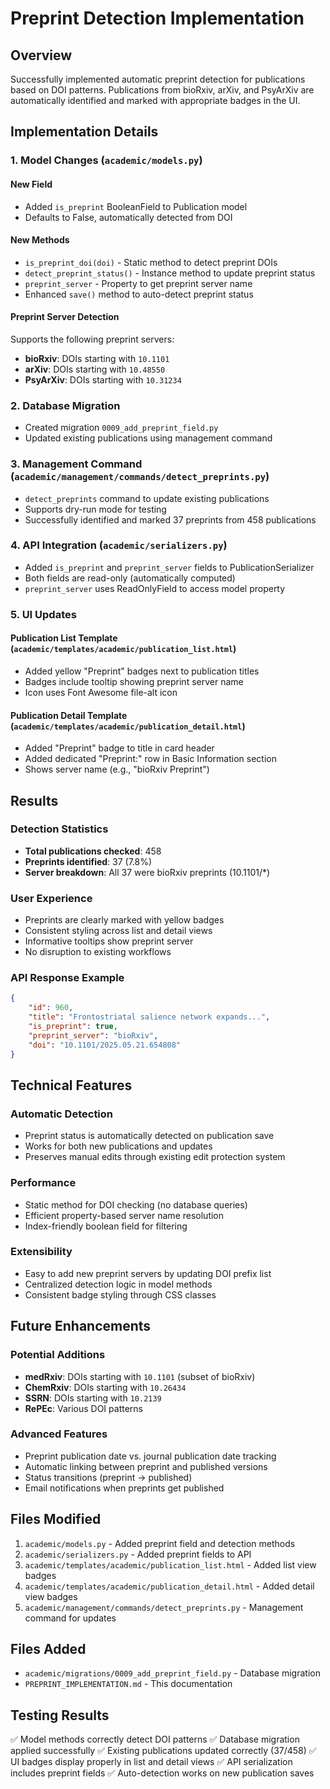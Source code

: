 # Preprint Detection Implementation

## Overview
Successfully implemented automatic preprint detection for publications based on DOI patterns. Publications from bioRxiv, arXiv, and PsyArXiv are automatically identified and marked with appropriate badges in the UI.

## Implementation Details

### 1. Model Changes (`academic/models.py`)

#### New Field
- Added `is_preprint` BooleanField to Publication model
- Defaults to False, automatically detected from DOI

#### New Methods
- `is_preprint_doi(doi)` - Static method to detect preprint DOIs
- `detect_preprint_status()` - Instance method to update preprint status
- `preprint_server` - Property to get preprint server name
- Enhanced `save()` method to auto-detect preprint status

#### Preprint Server Detection
Supports the following preprint servers:
- **bioRxiv**: DOIs starting with `10.1101`
- **arXiv**: DOIs starting with `10.48550`
- **PsyArXiv**: DOIs starting with `10.31234`

### 2. Database Migration
- Created migration `0009_add_preprint_field.py`
- Updated existing publications using management command

### 3. Management Command (`academic/management/commands/detect_preprints.py`)
- `detect_preprints` command to update existing publications
- Supports dry-run mode for testing
- Successfully identified and marked 37 preprints from 458 publications

### 4. API Integration (`academic/serializers.py`)
- Added `is_preprint` and `preprint_server` fields to PublicationSerializer
- Both fields are read-only (automatically computed)
- `preprint_server` uses ReadOnlyField to access model property

### 5. UI Updates

#### Publication List Template (`academic/templates/academic/publication_list.html`)
- Added yellow "Preprint" badges next to publication titles
- Badges include tooltip showing preprint server name
- Icon uses Font Awesome file-alt icon

#### Publication Detail Template (`academic/templates/academic/publication_detail.html`)
- Added "Preprint" badge to title in card header
- Added dedicated "Preprint:" row in Basic Information section
- Shows server name (e.g., "bioRxiv Preprint")

## Results

### Detection Statistics
- **Total publications checked**: 458
- **Preprints identified**: 37 (7.8%)
- **Server breakdown**: All 37 were bioRxiv preprints (10.1101/*)

### User Experience
- Preprints are clearly marked with yellow badges
- Consistent styling across list and detail views
- Informative tooltips show preprint server
- No disruption to existing workflows

### API Response Example
```json
{
    "id": 960,
    "title": "Frontostriatal salience network expands...",
    "is_preprint": true,
    "preprint_server": "bioRxiv",
    "doi": "10.1101/2025.05.21.654808"
}
```

## Technical Features

### Automatic Detection
- Preprint status is automatically detected on publication save
- Works for both new publications and updates
- Preserves manual edits through existing edit protection system

### Performance
- Static method for DOI checking (no database queries)
- Efficient property-based server name resolution
- Index-friendly boolean field for filtering

### Extensibility
- Easy to add new preprint servers by updating DOI prefix list
- Centralized detection logic in model methods
- Consistent badge styling through CSS classes

## Future Enhancements

### Potential Additions
- **medRxiv**: DOIs starting with `10.1101` (subset of bioRxiv)
- **ChemRxiv**: DOIs starting with `10.26434`
- **SSRN**: DOIs starting with `10.2139`
- **RePEc**: Various DOI patterns

### Advanced Features
- Preprint publication date vs. journal publication date tracking
- Automatic linking between preprint and published versions
- Status transitions (preprint → published)
- Email notifications when preprints get published

## Files Modified
1. `academic/models.py` - Added preprint field and detection methods
2. `academic/serializers.py` - Added preprint fields to API
3. `academic/templates/academic/publication_list.html` - Added list view badges
4. `academic/templates/academic/publication_detail.html` - Added detail view badges
5. `academic/management/commands/detect_preprints.py` - Management command for updates

## Files Added
- `academic/migrations/0009_add_preprint_field.py` - Database migration
- `PREPRINT_IMPLEMENTATION.md` - This documentation

## Testing Results
✅ Model methods correctly detect DOI patterns
✅ Database migration applied successfully
✅ Existing publications updated correctly (37/458)
✅ UI badges display properly in list and detail views
✅ API serialization includes preprint fields
✅ Auto-detection works on new publication saves